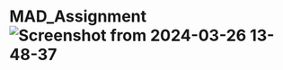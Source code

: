 # MAD_Assignment![Screenshot from 2024-03-26 13-48-37](https://github.com/nigelsilveira0711/MAD_Assignment/assets/110928990/1e26aff3-3bba-42a3-a47a-216ddc605b9e)
